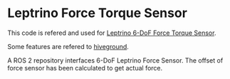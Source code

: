 # Leptrino Force Torque Sensor
 
 This code is refered and used for [Leptrino 6-DoF Force Torque Sensor](https://www.leptrino.co.jp/product/6axis-force-sensor).
 
Some features are refered to [hiveground](https://github.com/hiveground-ros-package/leptrino_force_torque).

A ROS 2 repository interfaces 6-DoF Leptrino Force Sensor. The offset of force sensor has been calculated to get actual force.